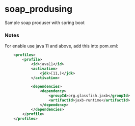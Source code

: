 # soap_produsing
Sample soap produser with spring boot

### Notes
For enable use java 11 and above, add this into pom.xml:
```xml
	<profiles>
		<profile>
			<id>java11</id>
			<activation>
				<jdk>[11,)</jdk>
			</activation>

			<dependencies>
				<dependency>
					<groupId>org.glassfish.jaxb</groupId>
					<artifactId>jaxb-runtime</artifactId>
				</dependency>
			</dependencies>
		</profile>
	</profiles>
```
